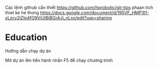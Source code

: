 Các lệnh github cần thiết
https://github.com/hprobotic/git-tips
phaan tich thiet ke he thong
https://docs.google.com/document/d/195VF_HMP3I1-xLzcy2jZIp4fO9ViUtBiBGrAJj_nLxs/edit?usp=sharing
# Education

Hưỡng dẫn chạy dự án

Mở dự án lên tiến hành nhấn F5 để chạy chương trình
